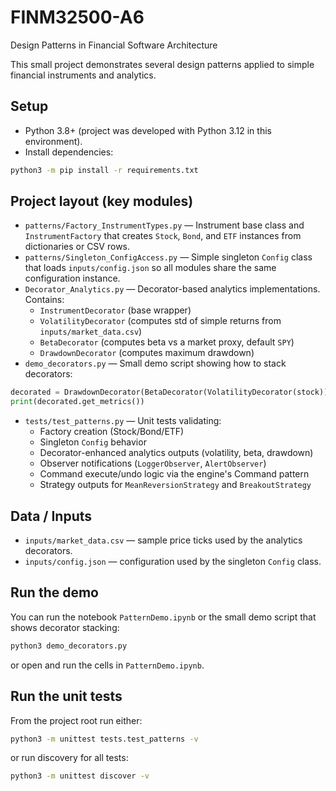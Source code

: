 # FINM32500-A6
Design Patterns in Financial Software Architecture

This small project demonstrates several design patterns applied to simple financial instruments and analytics.

## Setup

- Python 3.8+ (project was developed with Python 3.12 in this environment).
- Install dependencies:

```bash
python3 -m pip install -r requirements.txt
```

## Project layout (key modules)

- `patterns/Factory_InstrumentTypes.py` — Instrument base class and `InstrumentFactory` that creates `Stock`, `Bond`, and `ETF` instances from dictionaries or CSV rows.
- `patterns/Singleton_ConfigAccess.py` — Simple singleton `Config` class that loads `inputs/config.json` so all modules share the same configuration instance.
- `Decorator_Analytics.py` — Decorator-based analytics implementations. Contains:
	- `InstrumentDecorator` (base wrapper)
	- `VolatilityDecorator` (computes std of simple returns from `inputs/market_data.csv`)
	- `BetaDecorator` (computes beta vs a market proxy, default `SPY`)
	- `DrawdownDecorator` (computes maximum drawdown)
- `demo_decorators.py` — Small demo script showing how to stack decorators:

```python
decorated = DrawdownDecorator(BetaDecorator(VolatilityDecorator(stock)))
print(decorated.get_metrics())
```

- `tests/test_patterns.py` — Unit tests validating:
	- Factory creation (Stock/Bond/ETF)
	- Singleton `Config` behavior
	- Decorator-enhanced analytics outputs (volatility, beta, drawdown)
	- Observer notifications (`LoggerObserver`, `AlertObserver`)
	- Command execute/undo logic via the engine's Command pattern
	- Strategy outputs for `MeanReversionStrategy` and `BreakoutStrategy`

## Data / Inputs

- `inputs/market_data.csv` — sample price ticks used by the analytics decorators.
- `inputs/config.json` — configuration used by the singleton `Config` class.

## Run the demo

You can run the notebook `PatternDemo.ipynb` or the small demo script that shows decorator stacking:

```bash
python3 demo_decorators.py
```
or open and run the cells in `PatternDemo.ipynb`.


## Run the unit tests

From the project root run either:

```bash
python3 -m unittest tests.test_patterns -v
```

or run discovery for all tests:

```bash
python3 -m unittest discover -v
```
